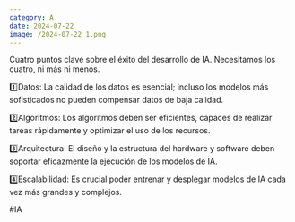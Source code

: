 ```yaml
--- 
category: A 
date: 2024-07-22 
image: /2024-07-22_1.png 
--- 
```


Cuatro puntos clave sobre el éxito del desarrollo de IA. Necesitamos los cuatro, ni más ni menos. 

1️⃣Datos: La calidad de los datos es esencial; incluso los modelos más sofisticados no pueden compensar datos de baja calidad.

2️⃣Algoritmos: Los algoritmos deben ser eficientes, capaces de realizar tareas rápidamente y optimizar el uso de los recursos.

3️⃣Arquitectura: El diseño y la estructura del hardware y software deben soportar eficazmente la ejecución de los modelos de IA.

4️⃣Escalabilidad: Es crucial poder entrenar y desplegar modelos de IA cada vez más grandes y complejos.

#IA